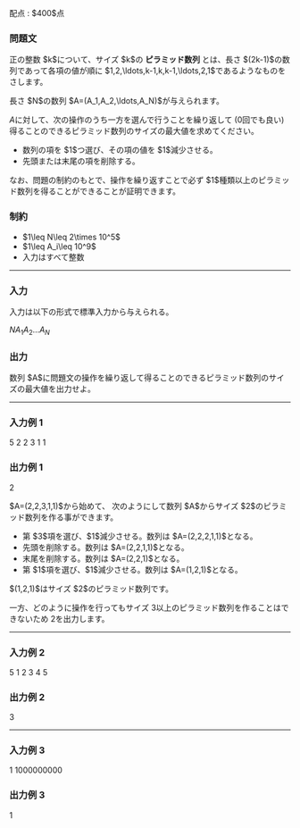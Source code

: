 
<div>

<span>

<span>

<p>
配点 : $400$点
</p>

<div>

<section>

### **問題文**

<p>
正の整数 $k$について、サイズ $k$の 
<strong>
ピラミッド数列
</strong>
とは、長さ $(2k-1)$の数列であって各項の値が順に $1,2,\ldots,k-1,k,k-1,\ldots,2,1$であるようなものをさします。
</p>

<p>
長さ $N$の数列 $A=(A_1,A_2,\ldots,A_N)$が与えられます。

$A$に対して、次の操作のうち一方を選んで行うことを繰り返して ($0$回でも良い) 得ることのできるピラミッド数列のサイズの最大値を求めてください。
</p>

<ul>

<li>
数列の項を $1$つ選び、その項の値を $1$減少させる。
</li>

<li>
先頭または末尾の項を削除する。
</li>

</ul>

<p>
なお、問題の制約のもとで、操作を繰り返すことで必ず $1$種類以上のピラミッド数列を得ることができることが証明できます。
</p>

</section>

</div>

<div>

<section>

### **制約**

<ul>

<li>
$1\leq N\leq 2\times 10^5$
</li>

<li>
$1\leq A_i\leq 10^9$
</li>

<li>
入力はすべて整数
</li>

</ul>

</section>

</div>

---

<div>

<div>

<section>

### **入力**

<p>
入力は以下の形式で標準入力から与えられる。
</p>

<div>

$N$$A_1$$A_2$$\ldots$$A_N$
</div>

</section>

</div>

<div>

<section>

### **出力**

<p>
数列 $A$に問題文の操作を繰り返して得ることのできるピラミッド数列のサイズの最大値を出力せよ。
</p>

</section>

</div>

</div>

---

<div>

<section>

### **入力例 1**

<div>

5
2 2 3 1 1

</div>

</section>

</div>

<div>

<section>

### **出力例 1**

<div>

2

</div>

<p>
$A=(2,2,3,1,1)$から始めて、
次のようにして数列 $A$からサイズ $2$のピラミッド数列を作る事ができます。
</p>

<ul>

<li>
第 $3$項を選び、$1$減少させる。数列は $A=(2,2,2,1,1)$となる。
</li>

<li>
先頭を削除する。数列は $A=(2,2,1,1)$となる。
</li>

<li>
末尾を削除する。数列は $A=(2,2,1)$となる。
</li>

<li>
第 $1$項を選び、$1$減少させる。数列は $A=(1,2,1)$となる。
</li>

</ul>

<p>
$(1,2,1)$はサイズ $2$のピラミッド数列です。

一方、どのように操作を行ってもサイズ $3$以上のピラミッド数列を作ることはできないため $2$を出力します。
</p>

</section>

</div>

---

<div>

<section>

### **入力例 2**

<div>

5
1 2 3 4 5

</div>

</section>

</div>

<div>

<section>

### **出力例 2**

<div>

3

</div>

</section>

</div>

---

<div>

<section>

### **入力例 3**

<div>

1
1000000000

</div>

</section>

</div>

<div>

<section>

### **出力例 3**

<div>

1

</div>

</section>

</div>

</span>

</span>

</div>
